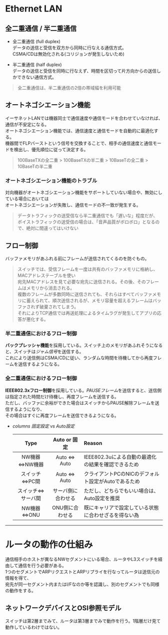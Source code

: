 # Ethernet LAN
## 全二重通信 / 半二重通信
* 全二重通信 (full duplex)  
    データの送信と受信を双方から同時に行なえる通信方式。  
    CSMA/CDは無効化される(コリジョンが発生しないため)

* 半二重通信 (half duplex)  
    データの送信と受信を同時に行なえず、時間を区切って片方向からの送信しかできない通信方式。

> 全二重通信は、半二重通信の2倍の帯域幅を利用可能

## オートネゴシエーション機能
イーサネットLANでは機器同士で通信速度や通信モードを合わせていなければ、通信が不安定になる。  
オートネゴシエーション機能では、通信速度と通信モードを自動的に最適化する。  
機器間でFLPバーストという信号を交換することで、相手の通信速度と通信モードを検出し、優先順位に従って決定する。
>100BaseTXの全二重 > 100BaseTXの半二重 > 10BaseTの全二重 > 10BaseTの半二重

### オートネゴシエーション機能のトラブル
対向機器がオートネゴシエーション機能をサポートしていない場合や、無効にしている場合においては  
オートネゴシエーションが失敗し、通信モードの不一致が発生する。
> データトラフィックの送受信なら半二重通信でも「遅いな」程度だが、  
  ボイストラフィックの送受信の場合は、「音声品質がボロボロ」となるので、絶対に間違ってはいけない

## フロー制御
バッファメモリがあふれる前にフレームが送信されてくるのを防ぐもの。  

>スイッチでは、受信フレームを一度は共有のバッファメモリに格納し、MACアドレステーブルを使い  
宛先MACアドレスを見て必要な宛先に送信される。その後、そのフレームはメモリから消去される。  
複数のフレームが多数同時に送信されても、それらはすべてバッファメモリに蓄えられて、順次送信されるが、メモリ容量を超えるフレームはバッファされず破棄されてしまう。  
それによりTCP通信では再送処理によるタイムラグが発生してアプリの応答が悪化する。

### 半二重通信におけるフロー制御
**バックプレッシャ機能**を採用している。スイッチ上のメモリがあふれそうになると、スイッチは*ジャム信号*を送信する。  
これにより送信側はCSMA/CDに従い、ランダムな時間を待機してから再度フレームを送信するようになる。

### 全二重通信におけるフロー制御
**IEEE802.3xフロー制御**を採用している。*PAUSEフレーム*を送信すると、送信側は指定された時間だけ待機し、再度フレームを送信する。  
ただし、バッファに余裕ができた場合はスイッチからPAUSE解除フレームを送信するようになり、  
その場合はすぐに再度フレームを送信できるようになる。

* *columns 固定設定 vs Auto設定*  

    |        Type      |   Auto or 固定   |                      Reason                        |
    |:----------------:|:----------------:|:---------------------------------------------------|
    |NW機器⇔NW機器    |   Auto ⇔ Auto   |IEEE802.3uによる自動の最適化の結果を確認できるため  |
    |スイッチ⇔PC間    |   Auto ⇔ Auto   |クライアントPCのNICのデフォルト設定がAutoであるため |
    |スイッチ⇔サーバ間|サーバ側に合わせる|   ただし、どちらでもいい場合は、Auto設定を推奨     |
    |NW機器⇔ONU       |  ONU側に合わせる |既にキャリアで設定している状態に合わせざるを得ない為|

***

# ルータの動作の仕組み
通信相手のホストが異なるNWセグメントにいる場合、ルータやL3スイッチを経由して通信を行う必要がある。  
1つのセグメントでARPリクエストとARPリプライを行なってルータは送信元の情報を得て、  
宛先が同一セグメント内またはI/Fなのか等を認識し、別のセグメントでも同様の動作をする。

## ネットワークデバイスとOSI参照モデル
スイッチは第2層までみて、ルータは第3層までみで動作を行う。1階層だけ見て動作しているわけではない。